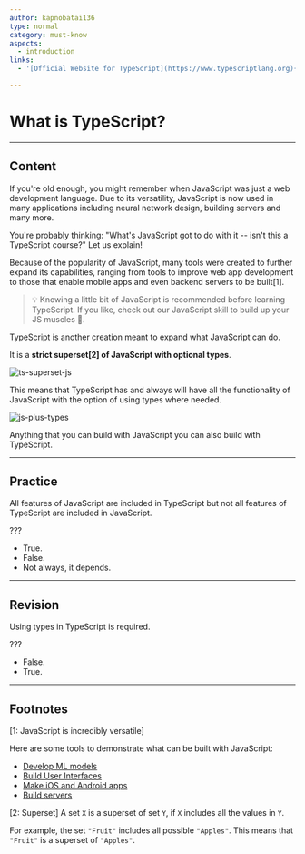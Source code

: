 ```yaml
---
author: kapnobatai136
type: normal
category: must-know
aspects:
  - introduction
links:
  - '[Official Website for TypeScript](https://www.typescriptlang.org){website}'

---
```


# What is TypeScript?

---
## Content

If you're old enough, you might remember when JavaScript was just a web development language. Due to its versatility, JavaScript is now used in many applications including neural network design, building servers and many more.

You're probably thinking: "What's JavaScript got to do with it -- isn't this a TypeScript course?" Let us explain!

Because of the popularity of JavaScript, many tools were created to further expand its capabilities, ranging from tools to improve web app development to those that enable mobile apps and even backend servers to be built[1].

> 💡 Knowing a little bit of JavaScript is recommended before learning TypeScript. If you like, check out our JavaScript skill to build up your JS muscles 💪.

TypeScript is another creation meant to expand what JavaScript can do.

It is a **strict superset[2] of JavaScript with optional types**.

![ts-superset-js](https://img.enkipro.com/8e19f0116e9f2c74df35c746c253d90e.png)

This means that TypeScript has and always will have all the functionality of JavaScript with the option of using types where needed.

![js-plus-types](https://img.enkipro.com/b26f3ae2980609f1e6eb5cb3eccfa820.png)

Anything that you can build with JavaScript you can also build with TypeScript.

---
## Practice

All features of JavaScript are included in TypeScript but not all features of TypeScript are included in JavaScript.

???

* True.
* False.
* Not always, it depends.

---
## Revision

Using types in TypeScript is required.

???

* False.
* True.

---
## Footnotes

[1: JavaScript is incredibly versatile]

Here are some tools to demonstrate what can be built with JavaScript:
  - [Develop ML models](https://www.tensorflow.org/js)
  - [Build User Interfaces](https://reactjs.org/)
  - [Make iOS and Android apps](https://reactnative.dev)
  - [Build servers](https://nodejs.dev)

[2: Superset]
A set `X` is a superset of set `Y`, if `X` includes all the values in `Y`.

For example, the set `"Fruit"` includes all possible `"Apples"`. This means that `"Fruit"` is a superset of `"Apples"`.

